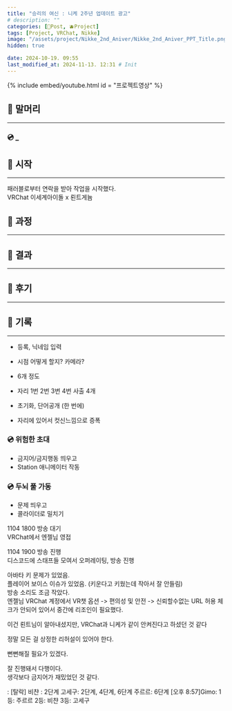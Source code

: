 ```yaml
---
title: "승리의 여신 : 니케 2주년 업데이트 광고"
# description: ""
categories: [📀Post, 🫐Project]
tags: [Project, VRChat, Nikke]
image: "/assets/project/Nikke_2nd_Aniver/Nikke_2nd_Aniver_PPT_Title.png"
hidden: true

date: 2024-10-19. 09:55
last_modified_at: 2024-11-13. 12:31 # Init
---
```


{% include embed/youtube.html id = "프로젝트영상" %}

## 📀 말머리

---

### 💿 _

## 📀 시작

---

패러블로부터 연락을 받아 작업을 시작했다.  
VRChat 이세계아이돌 x 뢴트게늄  

## 📀 과정

---

## 📀 결과

---

## 📀 후기

---

## 📀 기록

---

- 등록, 닉네임 입력
- 시점 어떻게 할지? 카메라?

- 6개 정도
- 자리 1번 2번 3번 4번 사출 4개
- 초기화, 단어공개 (한 번에)
- 자리에 있어서 컷신느낌으로 증폭

### 💿 위험한 초대

- 금지어/금지행동 띄우고
- Station 애니메이터 작동

### 💿 두뇌 풀 가동

- 문제 띄우고
- 콜라이더로 밀치기

1104 1800 방송 대기  
VRChat에서 엔젤님 영접  

1104 1900 방송 진행  
디스코드에 스태프들 모여서 오퍼레이팅, 방송 진행  

아바타 키 문제가 있었음.  
플레이어 보이스 이슈가 있었음. (키운다고 키웠는데 작아서 잘 안들림)  
방송 소리도 조금 작았다.  
엔젤님 VRChat 계정에서 VR챗 옵션 -> 편의성 및 안전 -> 신뢰할수없는 URL 허용 체크가 안되어 있어서 중간에 리조인이 필요했다.  

이건 뢴트님이 알아내셨지만, VRChat과 니케가 같이 안켜진다고 하셨던 것 같다  

정말 모든 걸 상정한 리허설이 있어야 한다.  

뻔뻔해질 필요가 있겠다.  

잘 진행돼서 다행이다.  
생각보다 금지어가 재밌었던 것 같다.  

: [탈락]
비챤 : 2단계
고세구: 2단계, 4단계, 6단계
주르르: 6단계
[오후 8:57]Gimo: 1등: 주르르
2등: 비챤
3등: 고세구
